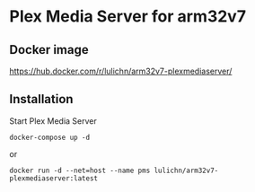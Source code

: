 # Plex Media Server for arm32v7

Docker image
---

https://hub.docker.com/r/lulichn/arm32v7-plexmediaserver/

Installation
---

Start Plex Media Server

```
docker-compose up -d
```

or 

```
docker run -d --net=host --name pms lulichn/arm32v7-plexmediaserver:latest
```

